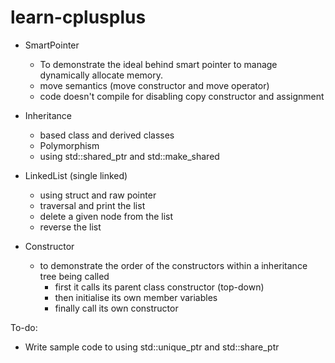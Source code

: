 # learn-cplusplus

- SmartPointer
  - To demonstrate the ideal behind smart pointer to manage dynamically allocate memory.
  - move semantics (move constructor and move operator)
  - code doesn't compile for disabling copy constructor and assignment

- Inheritance
  - based class and derived classes
  - Polymorphism
  - using std::shared_ptr and std::make_shared

- LinkedList (single linked)
  - using struct and raw pointer
  - traversal and print the list
  - delete a given node from the list
  - reverse the list

- Constructor
  - to demonstrate the order of the constructors within a inheritance tree being called
    - first it calls its parent class constructor (top-down)
    - then initialise its own member variables
    - finally call its own constructor





To-do:
- Write sample code to using std::unique_ptr and std::share_ptr
